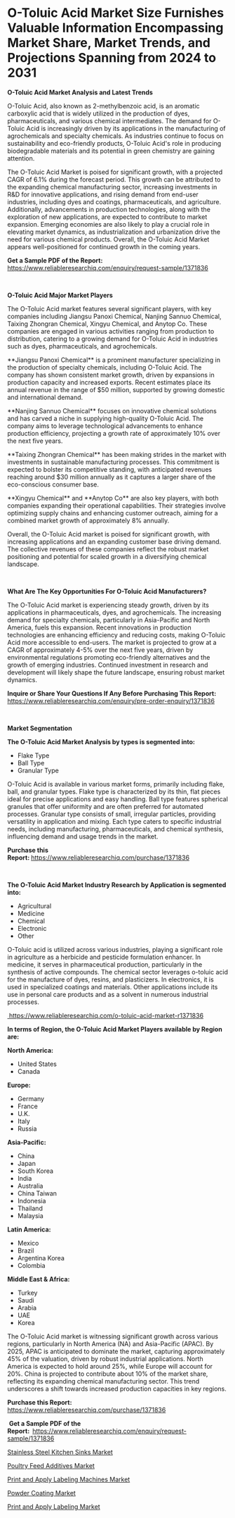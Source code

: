 <p><h1>O-Toluic Acid Market Size Furnishes Valuable Information Encompassing Market Share, Market Trends, and Projections Spanning from 2024 to 2031</h1></p><p><strong>O-Toluic Acid Market Analysis and Latest Trends</strong></p>
<p><p>O-Toluic Acid, also known as 2-methylbenzoic acid, is an aromatic carboxylic acid that is widely utilized in the production of dyes, pharmaceuticals, and various chemical intermediates. The demand for O-Toluic Acid is increasingly driven by its applications in the manufacturing of agrochemicals and specialty chemicals. As industries continue to focus on sustainability and eco-friendly products, O-Toluic Acid's role in producing biodegradable materials and its potential in green chemistry are gaining attention.</p><p>The O-Toluic Acid Market is poised for significant growth, with a projected CAGR of 6.1% during the forecast period. This growth can be attributed to the expanding chemical manufacturing sector, increasing investments in R&D for innovative applications, and rising demand from end-user industries, including dyes and coatings, pharmaceuticals, and agriculture. Additionally, advancements in production technologies, along with the exploration of new applications, are expected to contribute to market expansion. Emerging economies are also likely to play a crucial role in elevating market dynamics, as industrialization and urbanization drive the need for various chemical products. Overall, the O-Toluic Acid Market appears well-positioned for continued growth in the coming years.</p></p>
<p><strong>Get a Sample PDF of the Report:&nbsp;</strong> <a href="https://www.reliableresearchiq.com/enquiry/request-sample/1371836?utm_campaign=1094&utm_medium=2&utm_source=Github&utm_content=ia&utm_term=17112024&utm_id=o-toluic-acid">https://www.reliableresearchiq.com/enquiry/request-sample/1371836</a></p>
<p>&nbsp;</p>
<p><strong>O-Toluic Acid Major Market Players</strong></p>
<p><p>The O-Toluic Acid market features several significant players, with key companies including Jiangsu Panoxi Chemical, Nanjing Sannuo Chemical, Taixing Zhongran Chemical, Xingyu Chemical, and Anytop Co. These companies are engaged in various activities ranging from production to distribution, catering to a growing demand for O-Toluic Acid in industries such as dyes, pharmaceuticals, and agrochemicals.</p><p>**Jiangsu Panoxi Chemical** is a prominent manufacturer specializing in the production of specialty chemicals, including O-Toluic Acid. The company has shown consistent market growth, driven by expansions in production capacity and increased exports. Recent estimates place its annual revenue in the range of $50 million, supported by growing domestic and international demand.</p><p>**Nanjing Sannuo Chemical** focuses on innovative chemical solutions and has carved a niche in supplying high-quality O-Toluic Acid. The company aims to leverage technological advancements to enhance production efficiency, projecting a growth rate of approximately 10% over the next five years.</p><p>**Taixing Zhongran Chemical** has been making strides in the market with investments in sustainable manufacturing processes. This commitment is expected to bolster its competitive standing, with anticipated revenues reaching around $30 million annually as it captures a larger share of the eco-conscious consumer base.</p><p>**Xingyu Chemical** and **Anytop Co** are also key players, with both companies expanding their operational capabilities. Their strategies involve optimizing supply chains and enhancing customer outreach, aiming for a combined market growth of approximately 8% annually.</p><p>Overall, the O-Toluic Acid market is poised for significant growth, with increasing applications and an expanding customer base driving demand. The collective revenues of these companies reflect the robust market positioning and potential for scaled growth in a diversifying chemical landscape.</p></p>
<p>&nbsp;</p>
<p><strong>What Are The Key Opportunities For O-Toluic Acid Manufacturers?</strong></p>
<p><p>The O-Toluic Acid market is experiencing steady growth, driven by its applications in pharmaceuticals, dyes, and agrochemicals. The increasing demand for specialty chemicals, particularly in Asia-Pacific and North America, fuels this expansion. Recent innovations in production technologies are enhancing efficiency and reducing costs, making O-Toluic Acid more accessible to end-users. The market is projected to grow at a CAGR of approximately 4-5% over the next five years, driven by environmental regulations promoting eco-friendly alternatives and the growth of emerging industries. Continued investment in research and development will likely shape the future landscape, ensuring robust market dynamics.</p></p>
<p><strong>Inquire or Share Your Questions If Any Before Purchasing This Report:</strong> <a href="https://www.reliableresearchiq.com/enquiry/pre-order-enquiry/1371836?utm_campaign=1094&utm_medium=2&utm_source=Github&utm_content=ia&utm_term=17112024&utm_id=o-toluic-acid">https://www.reliableresearchiq.com/enquiry/pre-order-enquiry/1371836</a></p>
<p>&nbsp;</p>
<p><strong>Market Segmentation</strong></p>
<p><strong>The O-Toluic Acid Market Analysis by types is segmented into:</strong></p>
<p><ul><li>Flake Type</li><li>Ball Type</li><li>Granular Type</li></ul></p>
<p><p>O-Toluic Acid is available in various market forms, primarily including flake, ball, and granular types. Flake type is characterized by its thin, flat pieces ideal for precise applications and easy handling. Ball type features spherical granules that offer uniformity and are often preferred for automated processes. Granular type consists of small, irregular particles, providing versatility in application and mixing. Each type caters to specific industrial needs, including manufacturing, pharmaceuticals, and chemical synthesis, influencing demand and usage trends in the market.</p></p>
<p><strong>Purchase this Report:&nbsp;</strong><a href="https://www.reliableresearchiq.com/purchase/1371836?utm_campaign=1094&utm_medium=2&utm_source=Github&utm_content=ia&utm_term=17112024&utm_id=o-toluic-acid">https://www.reliableresearchiq.com/purchase/1371836</a></p>
<p>&nbsp;</p>
<p><strong>The O-Toluic Acid Market Industry Research by Application is segmented into:</strong></p>
<p><ul><li>Agricultural</li><li>Medicine</li><li>Chemical</li><li>Electronic</li><li>Other</li></ul></p>
<p><p>O-Toluic acid is utilized across various industries, playing a significant role in agriculture as a herbicide and pesticide formulation enhancer. In medicine, it serves in pharmaceutical production, particularly in the synthesis of active compounds. The chemical sector leverages o-toluic acid for the manufacture of dyes, resins, and plasticizers. In electronics, it is used in specialized coatings and materials. Other applications include its use in personal care products and as a solvent in numerous industrial processes.</p></p>
<p><a href="https://www.reliableresearchiq.com/o-toluic-acid-market-r1371836?utm_campaign=1094&utm_medium=2&utm_source=Github&utm_content=ia&utm_term=17112024&utm_id=o-toluic-acid">&nbsp;https://www.reliableresearchiq.com/o-toluic-acid-market-r1371836</a></p>
<p><strong>In terms of Region, the O-Toluic Acid Market Players available by Region are:</strong></p>
<p>
    <p> <strong> North America: </strong>
        <ul>
            <li>United States</li>
            <li>Canada</li>
        </ul>
        </p> 
    <p> <strong> Europe: </strong>
        <ul>
            <li>Germany</li>
            <li>France</li>
            <li>U.K.</li>
            <li>Italy</li>
            <li>Russia</li>
        </ul>
        </p> 
    <p> <strong> Asia-Pacific: </strong>
        <ul>
            <li>China</li>
            <li>Japan</li>
            <li>South Korea</li>
            <li>India</li>
            <li>Australia</li>
            <li>China Taiwan</li>
            <li>Indonesia</li>
            <li>Thailand</li>
            <li>Malaysia</li>
        </ul>
        </p> 
    <p> <strong> Latin America: </strong>
        <ul>
            <li>Mexico</li>
            <li>Brazil</li>
            <li>Argentina Korea</li>
            <li>Colombia</li>
        </ul>
        </p> 
    <p> <strong> Middle East & Africa: </strong>
        <ul>
            <li>Turkey</li>
            <li>Saudi</li>
            <li>Arabia</li>
            <li>UAE</li>
            <li>Korea</li>
        </ul>
    </p>
    </p>
<p><p>The O-Toluic Acid market is witnessing significant growth across various regions, particularly in North America (NA) and Asia-Pacific (APAC). By 2025, APAC is anticipated to dominate the market, capturing approximately 45% of the valuation, driven by robust industrial applications. North America is expected to hold around 25%, while Europe will account for 20%. China is projected to contribute about 10% of the market share, reflecting its expanding chemical manufacturing sector. This trend underscores a shift towards increased production capacities in key regions.</p></p>
<p><strong>Purchase this Report: </strong><a href="https://www.reliableresearchiq.com/purchase/1371836?utm_campaign=1094&utm_medium=2&utm_source=Github&utm_content=ia&utm_term=17112024&utm_id=o-toluic-acid">https://www.reliableresearchiq.com/purchase/1371836</a></p>
<p>&nbsp;<strong>Get a Sample PDF of the Report:&nbsp;&nbsp;</strong><a href="https://www.reliableresearchiq.com/enquiry/request-sample/1371836?utm_campaign=1094&utm_medium=2&utm_source=Github&utm_content=ia&utm_term=17112024&utm_id=o-toluic-acid">https://www.reliableresearchiq.com/enquiry/request-sample/1371836</a></p>
<p><strong></strong></p>
<p><p><a href="https://www.linkedin.com/pulse/in-depth-analysis-global-stainless-steel-kitchen-sinks-market-fm8sc?utm_campaign=1094&utm_medium=2&utm_source=Github&utm_content=ia&utm_term=17112024&utm_id=o-toluic-acid">Stainless Steel Kitchen Sinks Market</a></p><p><a href="https://issuu.com/reportprime-2/docs/poultry-feed-additives-market-size-_4ddf5c3584735c?utm_campaign=1094&utm_medium=2&utm_source=Github&utm_content=ia&utm_term=17112024&utm_id=o-toluic-acid">Poultry Feed Additives Market</a></p><p><a href="https://www.linkedin.com/pulse/global-print-apply-labeling-machines-market-trends-insights-8cxcc?utm_campaign=1094&utm_medium=2&utm_source=Github&utm_content=ia&utm_term=17112024&utm_id=o-toluic-acid">Print and Apply Labeling Machines Market</a></p><p><a href="https://issuu.com/reportprime-2/docs/powder-coating-market-size-2030.ppt_0ac0ec16688a63?utm_campaign=1094&utm_medium=2&utm_source=Github&utm_content=ia&utm_term=17112024&utm_id=o-toluic-acid">Powder Coating Market</a></p><p><a href="https://www.linkedin.com/pulse/print-apply-labeling-market-global-insights-sales-trends-2024-gqejc?utm_campaign=1094&utm_medium=2&utm_source=Github&utm_content=ia&utm_term=17112024&utm_id=o-toluic-acid">Print and Apply Labeling Market</a></p></p>